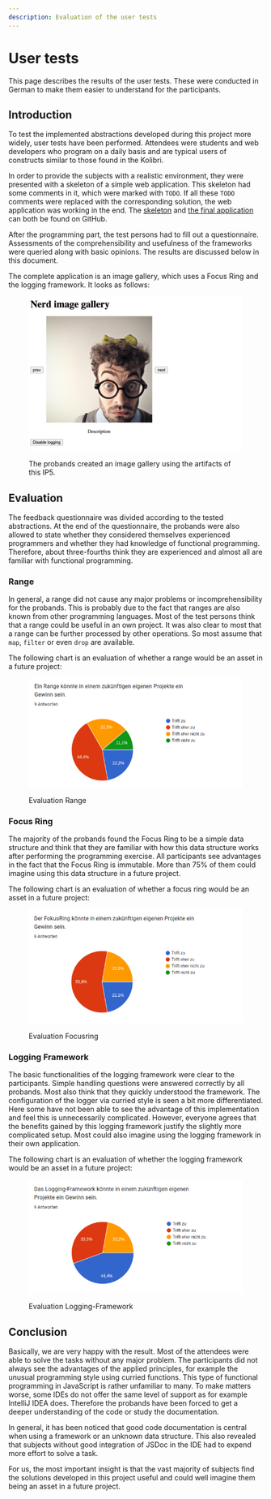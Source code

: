 ```yaml
---
description: Evaluation of the user tests
---
```


# User tests

This page describes the results of the user tests. These were conducted in German to make them easier to understand for the participants.

## Introduction

To test the implemented abstractions developed during this project more widely, user tests have been performed. Attendees were students and web developers who program on a daily basis and are typical users of constructs similar to those found in the Kolibri.

In order to provide the subjects with a realistic environment, they were presented with a skeleton of a simple web application. This skeleton had some comments in it, which were marked with `TODO`. If all these `TODO` comments were replaced with the corresponding solution, the web application was working in the end. The [skeleton](https://github.com/wildwyss/ip5-usertests/blob/empty-test/userTest.js) and [the final application](https://github.com/wildwyss/ip5-usertests/blob/main/docs/userTest.js) can both be found on GitHub.

After the programming part, the test persons had to fill out a questionnaire. Assessments of the comprehensibility and usefulness of the frameworks were queried along with basic opinions. The results are discussed below in this document.

The complete application is an image gallery, which uses a Focus Ring and the logging framework. It looks as follows:

<figure><img src="../.gitbook/assets/image (2).png" alt=""><figcaption><p>The probands created an image gallery using the artifacts of this IP5.</p></figcaption></figure>

## Evaluation

The feedback questionnaire was divided according to the tested abstractions. At the end of the questionnaire, the probands were also allowed to state whether they considered themselves experienced programmers and whether they had knowledge of functional programming. Therefore, about three-fourths think they are experienced and almost all are familiar with functional programming.

### Range

In general, a range did not cause any major problems or incomprehensibility for the probands. This is probably due to the fact that ranges are also known from other programming languages. Most of the test persons think that a range could be useful in an own project. It was also clear to most that a range can be further processed by other operations. So most assume that `map`, `filter` or even `drop` are available.

The following chart is an evaluation of whether a range would be an asset in a future project:

<figure><img src="../.gitbook/assets/image (8).png" alt=""><figcaption><p>Evaluation Range</p></figcaption></figure>

### Focus Ring

The majority of the probands found the Focus Ring to be a simple data structure and think that they are familiar with how this data structure works after performing the programming exercise. All participants see advantages in the fact that the Focus Ring is immutable. More than 75% of them could imagine using this data structure in a future project.

The following chart is an evaluation of whether a focus ring would be an asset in a future project:

<figure><img src="../.gitbook/assets/image (3).png" alt=""><figcaption><p>Evaluation Focusring</p></figcaption></figure>

### Logging Framework

The basic functionalities of the logging framework were clear to the participants. Simple handling questions were answered correctly by all probands. Most also think that they quickly understood the framework. The configuration of the logger via curried style is seen a bit more differentiated. Here some have not been able to see the advantage of this implementation and feel this is unnecessarily complicated. However, everyone agrees that the benefits gained by this logging framework justify the slightly more complicated setup. Most could also imagine using the logging framework in their own application.

The following chart is an evaluation of whether the logging framework would be an asset in a future project:

<figure><img src="../.gitbook/assets/image.png" alt=""><figcaption><p>Evaluation Logging-Framework</p></figcaption></figure>

## Conclusion

Basically, we are very happy with the result. Most of the attendees were able to solve the tasks without any major problem. The participants did not always see the advantages of the applied principles, for example the unusual programming style using curried functions. This type of functional programming in JavaScript is rather unfamiliar to many. To make matters worse, some IDEs do not offer the same level of support as for example IntelliJ IDEA does. Therefore the probands have been forced to get a deeper understanding of the code or study the documentation.&#x20;

In general, it has been noticed that good code documentation is central when using a framework or an unknown data structure. This also revealed that subjects without good integration of JSDoc in the IDE had to expend more effort to solve a task.

For us, the most important insight is that the vast majority of subjects find the solutions developed in this project useful and could well imagine them being an asset in a future project.
